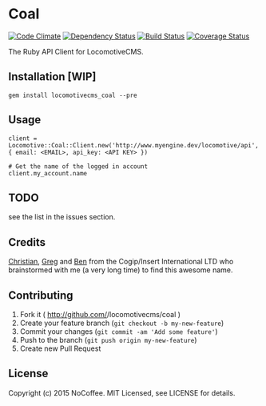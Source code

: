 # Coal

[![Code Climate](https://codeclimate.com/github/locomotivecms/coal/badges/gpa.svg)](https://codeclimate.com/github/locomotivecms/coal) [![Dependency Status](https://gemnasium.com/locomotivecms/coal.svg)](https://gemnasium.com/locomotivecms/coal) [![Build Status](https://travis-ci.org/locomotivecms/coal.svg?branch=master)](https://travis-ci.org/locomotivecms/coal) [![Coverage Status](https://coveralls.io/repos/locomotivecms/coal/badge.svg?branch=master)](https://coveralls.io/r/locomotivecms/coal?branch=master)

The Ruby API Client for LocomotiveCMS.

## Installation [WIP]

    gem install locomotivecms_coal --pre

## Usage

    client = Locomotive::Coal::Client.new('http://www.myengine.dev/locomotive/api', { email: <EMAIL>, api_key: <API KEY> })

    # Get the name of the logged in account
    client.my_account.name

## TODO

see the list in the issues section.

## Credits ##

[Christian](https://github.com/cblavier), [Greg](https://github.com/gregKawet) and [Ben](https://github.com/stiiig) from the Cogip/Insert International LTD who brainstormed with me (a very long time) to find this awesome name.

## Contributing

1. Fork it ( http://github.com/<my-github-username>/locomotivecms/coal )
2. Create your feature branch (`git checkout -b my-new-feature`)
3. Commit your changes (`git commit -am 'Add some feature'`)
4. Push to the branch (`git push origin my-new-feature`)
5. Create new Pull Request

## License

Copyright (c) 2015 NoCoffee. MIT Licensed, see LICENSE for details.
